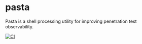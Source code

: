 # pasta
Pasta is a shell processing utility for improving penetration test observability.

[![CI](https://github.com/pedregon/pasta/actions/workflows/pipeline.yml/badge.svg)](https://github.com/pedregon/pasta/actions/workflows/pipeline.yml)
